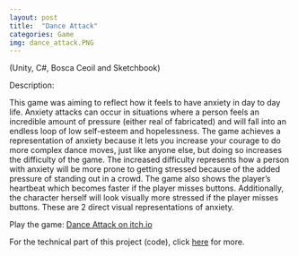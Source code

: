 ```yaml
---
layout: post
title:  "Dance Attack"
categories: Game
img: dance_attack.PNG
---
```

(Unity, C#, Bosca Ceoil and Sketchbook)

Description:

This game was aiming to reflect how it feels to have anxiety in day to day life. Anxiety attacks can occur in situations where a person feels an incredible amount of pressure (either real of fabricated) and will fall into an endless loop of low self-esteem and hopelessness. The game achieves a representation of anxiety because it lets you increase your courage to do more complex dance moves, just like anyone else, but doing so increases the difficulty of the game. The increased difficulty represents how a person with anxiety will be more prone to getting stressed because of the added pressure of standing out in a crowd. The game also shows the player’s heartbeat which becomes faster if the player misses buttons. Additionally, the character herself will look visually more stressed if the player misses buttons. These are 2 direct visual representations of anxiety.
 
Play the game: [Dance Attack on itch.io](https://roseduf.itch.io/dance-attack)

For the technical part of this project (code), click <a href="https://github.com/RoseDuf/Dance_Attack"> here</a> for more.